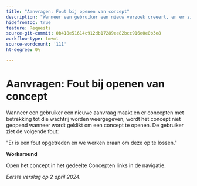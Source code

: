 ```yaml
---
title: "Aanvragen: Fout bij openen van concept"
description: "Wanneer een gebruiker een nieuw verzoek creeert, en er zijn concepten met betrekking tot die verzoekrij getoond, opent het klikken om een ontwerp te openen niet het ontwerp, en de gebruiker ziet een fout. Er is een oplossing beschikbaar."
hidefromtoc: true
feature: Requests
source-git-commit: 0b418e51614c912db17289ee82bcc916e0e0b3e8
workflow-type: tm+mt
source-wordcount: '111'
ht-degree: 0%

---
```



# Aanvragen: Fout bij openen van concept

Wanneer een gebruiker een nieuwe aanvraag maakt en er concepten met betrekking tot die wachtrij worden weergegeven, wordt het concept niet geopend wanneer wordt geklikt om een concept te openen. De gebruiker ziet de volgende fout:

&quot;Er is een fout opgetreden en we werken eraan om deze op te lossen.&quot;

**Workaround**

Open het concept in het gedeelte Concepten links in de navigatie.

_Eerste verslag op 2 april 2024._

